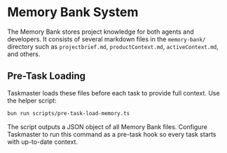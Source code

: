 # Memory Bank System

The Memory Bank stores project knowledge for both agents and developers. It consists of several markdown files in the `memory-bank/` directory such as `projectbrief.md`, `productContext.md`, `activeContext.md`, and others.

## Pre-Task Loading

Taskmaster loads these files before each task to provide full context. Use the helper script:

```bash
bun run scripts/pre-task-load-memory.ts
```

The script outputs a JSON object of all Memory Bank files. Configure Taskmaster to run this command as a pre-task hook so every task starts with up-to-date context.

